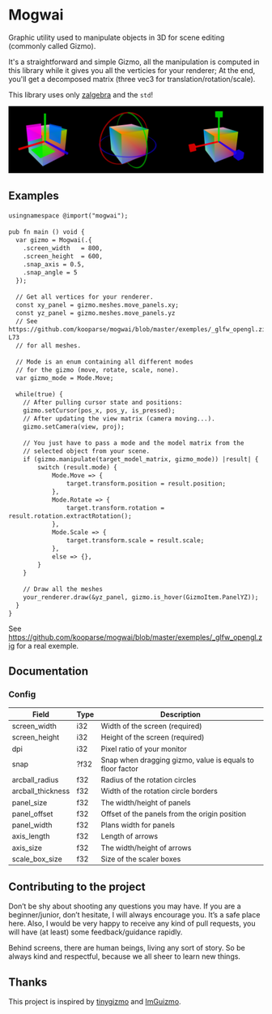 # Mogwai

Graphic utility used to manipulate objects in 3D for scene editing (commonly called Gizmo).

It's a straightforward and simple Gizmo, all the manipulation is computed in this library 
while it gives you all the verticies for your renderer; At the end, 
you'll get a decomposed matrix (three vec3 for translation/rotation/scale). 

This library uses only [zalgebra](https://github.com/kooparse/zalgebra) and the `std`!

<img src="https://github.com/kooparse/mogwai/blob/master/.github/mogwai.png" alt="preview" />

## Examples

```zig
usingnamespace @import("mogwai");

pub fn main () void {
  var gizmo = Mogwai(.{
    .screen_width   = 800,
    .screen_height  = 600,
    .snap_axis = 0.5,
    .snap_angle = 5 
  });

  // Get all vertices for your renderer.
  const xy_panel = gizmo.meshes.move_panels.xy;
  const yz_panel = gizmo.meshes.move_panels.yz
  // See https://github.com/kooparse/mogwai/blob/master/exemples/_glfw_opengl.zig#L62-L73
  // for all meshes.

  // Mode is an enum containing all different modes
  // for the gizmo (move, rotate, scale, none).
  var gizmo_mode = Mode.Move;

  while(true) {
    // After pulling cursor state and positions:
    gizmo.setCursor(pos_x, pos_y, is_pressed);
    // After updating the view matrix (camera moving...).
    gizmo.setCamera(view, proj);

    // You just have to pass a mode and the model matrix from the
    // selected object from your scene.
    if (gizmo.manipulate(target_model_matrix, gizmo_mode)) |result| {
        switch (result.mode) {
            Mode.Move => {
                target.transform.position = result.position;
            },
            Mode.Rotate => {
                target.transform.rotation = result.rotation.extractRotation();
            },
            Mode.Scale => {
                target.transform.scale = result.scale;
            },
            else => {},
        }
    }

    // Draw all the meshes
    your_renderer.draw(&yz_panel, gizmo.is_hover(GizmoItem.PanelYZ));
  }
}
```
See https://github.com/kooparse/mogwai/blob/master/exemples/_glfw_opengl.zig for a real exemple.

## Documentation

### Config

Field | Type | Description
------------ | ------------- | -------------
screen_width | i32 | Width of the screen (required)
screen_height | i32 | Height of the screen (required)
dpi | i32 | Pixel ratio of your monitor
snap | ?f32 | Snap when dragging gizmo, value is equals to floor factor
arcball_radius | f32 | Radius of the rotation circles
arcball_thickness | f32 | Width of the rotation circle borders
panel_size| f32 | The width/height of panels
panel_offset| f32 | Offset of the panels from the origin position
panel_width| f32 | Plans width for panels
axis_length | f32 | Length of arrows
axis_size | f32 | The width/height of arrows
scale_box_size | f32 | Size of the scaler boxes


## Contributing to the project

Don’t be shy about shooting any questions you may have. If you are a beginner/junior, don’t hesitate, I will always encourage you. It’s a safe place here. Also, I would be very happy to receive any kind of pull requests, you will have (at least) some feedback/guidance rapidly.

Behind screens, there are human beings, living any sort of story. So be always kind and respectful, because we all sheer to learn new things.


## Thanks
This project is inspired by [tinygizmo](https://github.com/ddiakopoulos/tinygizmo) and [ImGuizmo](https://github.com/CedricGuillemet/ImGuizmo).

